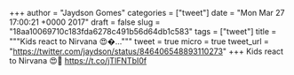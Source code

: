 
+++
author = "Jaydson Gomes"
categories = ["tweet"]
date = "Mon Mar 27 17:00:21 +0000 2017"
draft = false
slug = "18aa10069710c183fda6278c491b56d64db1c583"
tags = ["tweet"]
title = """Kids react to Nirvana 😍�..."""
tweet = true
micro = true
tweet_url = "https://twitter.com/jaydson/status/846406548893110273"
+++
Kids react to Nirvana 😍🤘 https://t.co/jTlFNTbI0f
